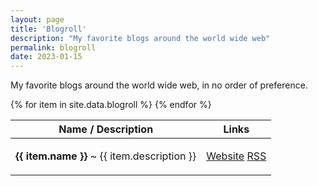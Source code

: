 ```yaml
---
layout: page
title: 'Blogroll'
description: "My favorite blogs around the world wide web"
permalink: blogroll
date: 2023-01-15
---
```


<p>My favorite blogs around the world wide web, in no order of preference.</p>

<table>
  <thead>
    <tr>
      <th>Name / Description</th>
      <th>Links</th>
    </tr>
  </thead>
  <tbody>
    {% for item in site.data.blogroll %}
    <tr>
      <td>
        <p><b>{{ item.name }}</b> ~ {{ item.description }}</p>
      </td>
      <td>
        <a href="{{ item.link }}" rel="noopener noreferrer nofollow" target="_blank">Website</a>
        <a href="{{ item.rss }}" rel="noopener noreferrer nofollow" target="_blank">RSS</a>
      </td>
    </tr>
    {% endfor %}
  </tbody>
</table>




